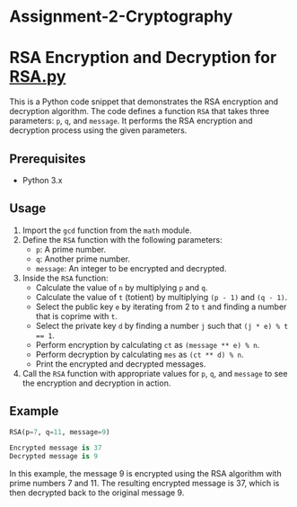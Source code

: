 # Assignment-2-Cryptography

# RSA Encryption and Decryption for [RSA.py](RSA.py)

This is a Python code snippet that demonstrates the RSA encryption and decryption algorithm. The code defines a function `RSA` that takes three parameters: `p`, `q`, and `message`. It performs the RSA encryption and decryption process using the given parameters.

## Prerequisites
- Python 3.x

## Usage
1. Import the `gcd` function from the `math` module.
2. Define the `RSA` function with the following parameters:
   - `p`: A prime number.
   - `q`: Another prime number.
   - `message`: An integer to be encrypted and decrypted.
3. Inside the `RSA` function:
   - Calculate the value of `n` by multiplying `p` and `q`.
   - Calculate the value of `t` (totient) by multiplying `(p - 1)` and `(q - 1)`.
   - Select the public key `e` by iterating from 2 to `t` and finding a number that is coprime with `t`.
   - Select the private key `d` by finding a number `j` such that `(j * e) % t == 1`.
   - Perform encryption by calculating `ct` as `(message ** e) % n`.
   - Perform decryption by calculating `mes` as `(ct ** d) % n`.
   - Print the encrypted and decrypted messages.
4. Call the `RSA` function with appropriate values for `p`, `q`, and `message` to see the encryption and decryption in action.

## Example

```python
RSA(p=7, q=11, message=9)

Encrypted message is 37
Decrypted message is 9
```
In this example, the message 9 is encrypted using the RSA algorithm with prime numbers 7 and 11. The resulting encrypted message is 37, which is then decrypted back to the original message 9.
